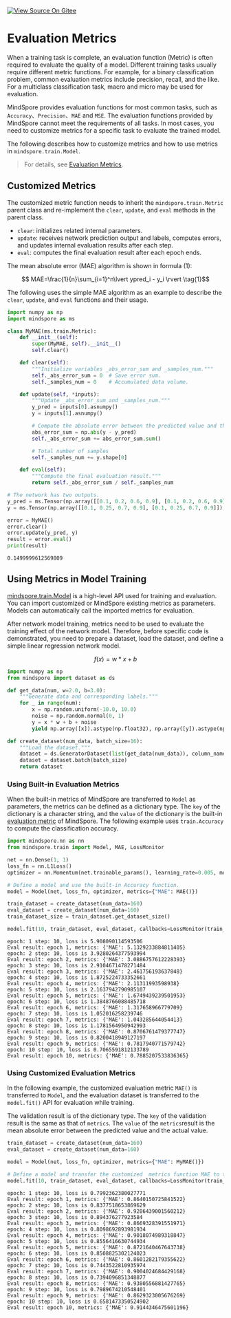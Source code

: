 [![View Source On Gitee](https://mindspore-website.obs.cn-north-4.myhuaweicloud.com/website-images/br_base/resource/_static/logo_source_en.svg)](https://gitee.com/mindspore/docs/blob/br_base/tutorials/source_en/advanced/model/metric.md)

# Evaluation Metrics

When a training task is complete, an evaluation function (Metric) is often required to evaluate the quality of a model. Different training tasks usually require different metric functions. For example, for a binary classification problem, common evaluation metrics include precision, recall, and the like. For a multiclass classification task, macro and micro may be used for evaluation.

MindSpore provides evaluation functions for most common tasks, such as `Accuracy`、`Precision`、`MAE` and `MSE`. The evaluation functions provided by MindSpore cannot meet the requirements of all tasks. In most cases, you need to customize metrics for a specific task to evaluate the trained model.

The following describes how to customize metrics and how to use metrics in `mindspore.train.Model`.

> For details, see [Evaluation Metrics](https://www.mindspore.cn/docs/en/br_base/api_python/mindspore.train.html#evaluation-metrics).

## Customized Metrics

The customized metric function needs to inherit the `mindspore.train.Metric` parent class and re-implement the `clear`, `update`, and `eval` methods in the parent class.

- `clear`: initializes related internal parameters.
- `update`: receives network prediction output and labels, computes errors, and updates internal evaluation results after each step.
- `eval`: computes the final evaluation result after each epoch ends.

The mean absolute error (MAE) algorithm is shown in formula (1):

$$ MAE=\frac{1}{n}\sum_{i=1}^n\lvert ypred_i - y_i \rvert \tag{1}$$

The following uses the simple MAE algorithm as an example to describe the `clear`, `update`, and `eval` functions and their usage.

```python
import numpy as np
import mindspore as ms

class MyMAE(ms.train.Metric):
    def __init__(self):
        super(MyMAE, self).__init__()
        self.clear()

    def clear(self):
        """Initialize variables _abs_error_sum and _samples_num."""
        self._abs_error_sum = 0  # Save error sum.
        self._samples_num = 0    # Accumulated data volume.

    def update(self, *inputs):
        """Update _abs_error_sum and _samples_num."""
        y_pred = inputs[0].asnumpy()
        y = inputs[1].asnumpy()

        # Compute the absolute error between the predicted value and the actual value.
        abs_error_sum = np.abs(y - y_pred)
        self._abs_error_sum += abs_error_sum.sum()

        # Total number of samples
        self._samples_num += y.shape[0]

    def eval(self):
        """Compute the final evaluation result."""
        return self._abs_error_sum / self._samples_num

# The network has two outputs.
y_pred = ms.Tensor(np.array([[0.1, 0.2, 0.6, 0.9], [0.1, 0.2, 0.6, 0.9]]), ms.float32)
y = ms.Tensor(np.array([[0.1, 0.25, 0.7, 0.9], [0.1, 0.25, 0.7, 0.9]]), ms.float32)

error = MyMAE()
error.clear()
error.update(y_pred, y)
result = error.eval()
print(result)
```

```text
0.1499999612569809
```

## Using Metrics in Model Training

[mindspore.train.Model](https://www.mindspore.cn/docs/en/br_base/api_python/train/mindspore.train.Model.html#mindspore.train.Model) is a high-level API used for training and evaluation. You can import customized or MindSpore existing metrics as parameters. Models can automatically call the imported metrics for evaluation.

After network model training, metrics need to be used to evaluate the training effect of the network model. Therefore, before specific code is demonstrated, you need to prepare a dataset, load the dataset, and define a simple linear regression network model.

$$f(x)=w*x+b \tag{2}$$

```python
import numpy as np
from mindspore import dataset as ds

def get_data(num, w=2.0, b=3.0):
    """Generate data and corresponding labels."""
    for _ in range(num):
        x = np.random.uniform(-10.0, 10.0)
        noise = np.random.normal(0, 1)
        y = x * w + b + noise
        yield np.array([x]).astype(np.float32), np.array([y]).astype(np.float32)

def create_dataset(num_data, batch_size=16):
    """Load the dataset."""
    dataset = ds.GeneratorDataset(list(get_data(num_data)), column_names=['data', 'label'])
    dataset = dataset.batch(batch_size)
    return dataset
```

### Using Built-in Evaluation Metrics

When the built-in metrics of MindSpore are transferred to `Model` as parameters, the metrics can be defined as a dictionary type. The `key` of the dictionary is a character string, and the `value` of the dictionary is the built-in [evaluation metric](https://www.mindspore.cn/docs/en/br_base/api_python/mindspore.train.html#evaluation-metrics) of MindSpore. The following example uses `train.Accuracy` to compute the classification accuracy.

```python
import mindspore.nn as nn
from mindspore.train import Model, MAE, LossMonitor

net = nn.Dense(1, 1)
loss_fn = nn.L1Loss()
optimizer = nn.Momentum(net.trainable_params(), learning_rate=0.005, momentum=0.9)

# Define a model and use the built-in Accuracy function.
model = Model(net, loss_fn, optimizer, metrics={"MAE": MAE()})

train_dataset = create_dataset(num_data=160)
eval_dataset = create_dataset(num_data=160)
train_dataset_size = train_dataset.get_dataset_size()

model.fit(10, train_dataset, eval_dataset, callbacks=LossMonitor(train_dataset_size))
```

```text
epoch: 1 step: 10, loss is 5.908090114593506
Eval result: epoch 1, metrics: {'MAE': 5.1329233884811405}
epoch: 2 step: 10, loss is 3.9280264377593994
Eval result: epoch 2, metrics: {'MAE': 3.0886757612228393}
epoch: 3 step: 10, loss is 2.9104671478271484
Eval result: epoch 3, metrics: {'MAE': 2.461756193637848}
epoch: 4 step: 10, loss is 1.8725224733352661
Eval result: epoch 4, metrics: {'MAE': 2.11311993598938}
epoch: 5 step: 10, loss is 2.1637942790985107
Eval result: epoch 5, metrics: {'MAE': 1.6749439239501953}
epoch: 6 step: 10, loss is 1.3848766088485718
Eval result: epoch 6, metrics: {'MAE': 1.317658966779709}
epoch: 7 step: 10, loss is 1.052016258239746
Eval result: epoch 7, metrics: {'MAE': 1.043285644054413}
epoch: 8 step: 10, loss is 1.1781564950942993
Eval result: epoch 8, metrics: {'MAE': 0.8706761479377747}
epoch: 9 step: 10, loss is 0.8200418949127197
Eval result: epoch 9, metrics: {'MAE': 0.7817940771579742}
epoch: 10 step: 10, loss is 0.7065591812133789
Eval result: epoch 10, metrics: {'MAE': 0.7885207533836365}
```

### Using Customized Evaluation Metrics

In the following example, the customized evaluation metric `MAE()` is transferred to `Model`, and the evaluation dataset is transferred to the `model.fit()` API for evaluation while training.

The validation result is of the dictionary type. The `key` of the validation result is the same as that of `metrics`. The `value` of the `metrics`result is the mean absolute error between the predicted value and the actual value.

```python
train_dataset = create_dataset(num_data=160)
eval_dataset = create_dataset(num_data=160)

model = Model(net, loss_fn, optimizer, metrics={"MAE": MyMAE()})

# Define a model and transfer the customized  metrics function MAE to the model.
model.fit(10, train_dataset, eval_dataset, callbacks=LossMonitor(train_dataset_size))
```

```text
epoch: 1 step: 10, loss is 0.7992362380027771
Eval result: epoch 1, metrics: {'MAE': 0.8640150725841522}
epoch: 2 step: 10, loss is 0.8377518653869629
Eval result: epoch 2, metrics: {'MAE': 0.9286439001560212}
epoch: 3 step: 10, loss is 0.894376277923584
Eval result: epoch 3, metrics: {'MAE': 0.8669328391551971}
epoch: 4 step: 10, loss is 0.8098692893981934
Eval result: epoch 4, metrics: {'MAE': 0.9018074989318847}
epoch: 5 step: 10, loss is 0.8556416630744934
Eval result: epoch 5, metrics: {'MAE': 0.8721640467643738}
epoch: 6 step: 10, loss is 0.8508825302124023
Eval result: epoch 6, metrics: {'MAE': 0.8601282179355622}
epoch: 7 step: 10, loss is 0.7443522810935974
Eval result: epoch 7, metrics: {'MAE': 0.9004024684429168}
epoch: 8 step: 10, loss is 0.7394096851348877
Eval result: epoch 8, metrics: {'MAE': 0.9380556881427765}
epoch: 9 step: 10, loss is 0.7989674210548401
Eval result: epoch 9, metrics: {'MAE': 0.8629323005676269}
epoch: 10 step: 10, loss is 0.6581473350524902
Eval result: epoch 10, metrics: {'MAE': 0.9144346475601196}
```

